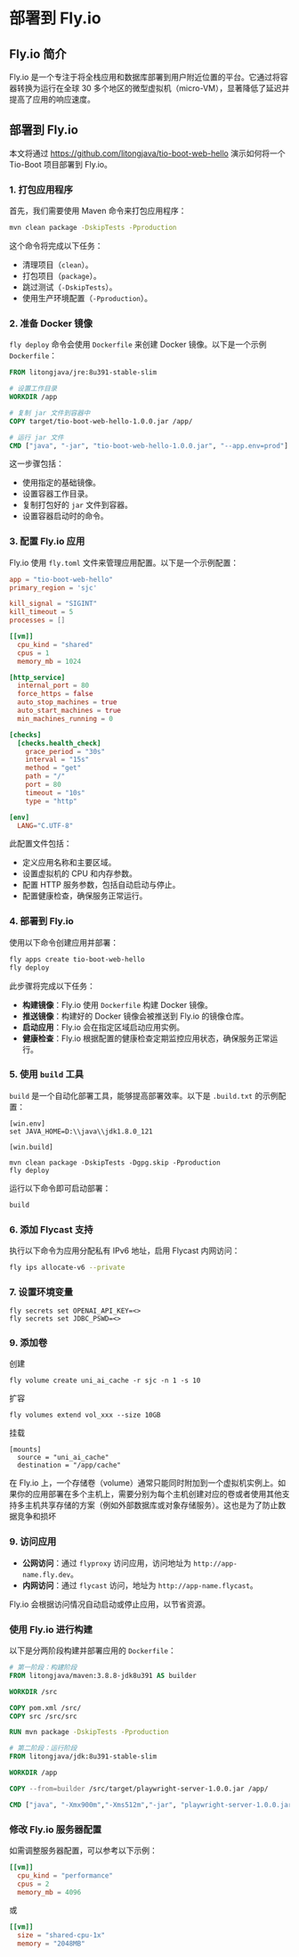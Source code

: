 # 部署到 Fly.io

## Fly.io 简介

Fly.io 是一个专注于将全栈应用和数据库部署到用户附近位置的平台。它通过将容器转换为运行在全球 30 多个地区的微型虚拟机（micro-VM），显著降低了延迟并提高了应用的响应速度。

## 部署到 Fly.io

本文将通过 https://github.com/litongjava/tio-boot-web-hello 演示如何将一个 Tio-Boot 项目部署到 Fly.io。

### 1. 打包应用程序

首先，我们需要使用 Maven 命令来打包应用程序：

```bash
mvn clean package -DskipTests -Pproduction
```

这个命令将完成以下任务：

- 清理项目（`clean`）。
- 打包项目（`package`）。
- 跳过测试（`-DskipTests`）。
- 使用生产环境配置（`-Pproduction`）。

### 2. 准备 Docker 镜像

`fly deploy` 命令会使用 `Dockerfile` 来创建 Docker 镜像。以下是一个示例 `Dockerfile`：

```Dockerfile
FROM litongjava/jre:8u391-stable-slim

# 设置工作目录
WORKDIR /app

# 复制 jar 文件到容器中
COPY target/tio-boot-web-hello-1.0.0.jar /app/

# 运行 jar 文件
CMD ["java", "-jar", "tio-boot-web-hello-1.0.0.jar", "--app.env=prod"]
```

这一步骤包括：

- 使用指定的基础镜像。
- 设置容器工作目录。
- 复制打包好的 `jar` 文件到容器。
- 设置容器启动时的命令。

### 3. 配置 Fly.io 应用

Fly.io 使用 `fly.toml` 文件来管理应用配置。以下是一个示例配置：

```toml
app = "tio-boot-web-hello"
primary_region = 'sjc'

kill_signal = "SIGINT"
kill_timeout = 5
processes = []

[[vm]]
  cpu_kind = "shared"
  cpus = 1
  memory_mb = 1024

[http_service]
  internal_port = 80
  force_https = false
  auto_stop_machines = true
  auto_start_machines = true
  min_machines_running = 0

[checks]
  [checks.health_check]
    grace_period = "30s"
    interval = "15s"
    method = "get"
    path = "/"
    port = 80
    timeout = "10s"
    type = "http"

[env]
  LANG="C.UTF-8"
```

此配置文件包括：

- 定义应用名称和主要区域。
- 设置虚拟机的 CPU 和内存参数。
- 配置 HTTP 服务参数，包括自动启动与停止。
- 配置健康检查，确保服务正常运行。

### 4. 部署到 Fly.io

使用以下命令创建应用并部署：

```bash
fly apps create tio-boot-web-hello
fly deploy
```

此步骤将完成以下任务：

- **构建镜像**：Fly.io 使用 `Dockerfile` 构建 Docker 镜像。
- **推送镜像**：构建好的 Docker 镜像会被推送到 Fly.io 的镜像仓库。
- **启动应用**：Fly.io 会在指定区域启动应用实例。
- **健康检查**：Fly.io 根据配置的健康检查定期监控应用状态，确保服务正常运行。

### 5. 使用 `build` 工具

`build` 是一个自动化部署工具，能够提高部署效率。以下是 `.build.txt` 的示例配置：

```text
[win.env]
set JAVA_HOME=D:\\java\\jdk1.8.0_121

[win.build]

mvn clean package -DskipTests -Dgpg.skip -Pproduction
fly deploy
```

运行以下命令即可启动部署：

```bash
build
```

### 6. 添加 Flycast 支持

执行以下命令为应用分配私有 IPv6 地址，启用 Flycast 内网访问：

```bash
fly ips allocate-v6 --private
```

### 7. 设置环境变量

```
fly secrets set OPENAI_API_KEY=<>
fly secrets set JDBC_PSWD=<>
```

### 9. 添加卷

创建

```
fly volume create uni_ai_cache -r sjc -n 1 -s 10
```

扩容

```
fly volumes extend vol_xxx --size 10GB
```

挂载

```
[mounts]
  source = "uni_ai_cache"
  destination = "/app/cache"
```

在 Fly.io 上，一个存储卷（volume）通常只能同时附加到一个虚拟机实例上。如果你的应用部署在多个主机上，需要分别为每个主机创建对应的卷或者使用其他支持多主机共享存储的方案（例如外部数据库或对象存储服务）。这也是为了防止数据竞争和损坏

### 9. 访问应用

- **公网访问**：通过 `flyproxy` 访问应用，访问地址为 `http://app-name.fly.dev`。
- **内网访问**：通过 `flycast` 访问，地址为 `http://app-name.flycast`。

Fly.io 会根据访问情况自动启动或停止应用，以节省资源。

### 使用 Fly.io 进行构建

以下是分两阶段构建并部署应用的 `Dockerfile`：

```Dockerfile
# 第一阶段：构建阶段
FROM litongjava/maven:3.8.8-jdk8u391 AS builder

WORKDIR /src

COPY pom.xml /src/
COPY src /src/src

RUN mvn package -DskipTests -Pproduction

# 第二阶段：运行阶段
FROM litongjava/jdk:8u391-stable-slim

WORKDIR /app

COPY --from=builder /src/target/playwright-server-1.0.0.jar /app/

CMD ["java", "-Xmx900m","-Xms512m","-jar", "playwright-server-1.0.0.jar"]
```

### 修改 Fly.io 服务器配置

如需调整服务器配置，可以参考以下示例：

```toml
[[vm]]
  cpu_kind = "performance"
  cpus = 2
  memory_mb = 4096
```

或

```toml
[[vm]]
  size = "shared-cpu-1x"
  memory = "2048MB"
```
